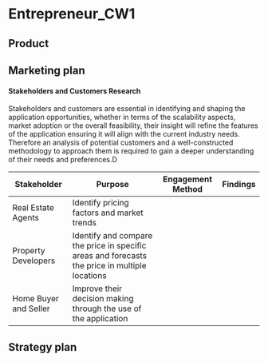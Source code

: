# Entrepreneur_CW1


## Product 



## Marketing plan  

#### Stakeholders and Customers Research
Stakeholders and customers are essential in identifying and shaping the application opportunities, whether in terms of the scalability aspects, market adoption or the overall feasibility, their insight will refine the features of the application ensuring it will align with the current industry needs. Therefore an analysis of  potential customers and a well-constructed methodology to approach them is required to gain a deeper understanding of their needs and preferences.D 

| Stakeholder   | Purpose        | Engagement Method | Findings |
| ------------- | ------------- |-------------------|----------|
| Real Estate Agents  | Identify pricing factors and market trends|
| Property Developers  | Identify and compare the price in specific areas and forecasts the price in multiple locations|		
| Home Buyer and Seller | Improve their decision making through the use of the application | 

## Strategy plan 
